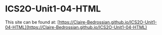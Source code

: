 # ICS2O-Unit1-04-HTML

This site can be found at: [https://Claire-Bedrossian.github.io/ICS2O-Unit1-04-HTML](https://Claire-Bedrossian.github.io/ICS2O-Unit1-04-HTML)

